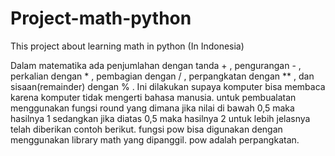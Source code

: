 # Project-math-python
This project about learning math in python (In Indonesia)

Dalam matematika ada penjumlahan dengan tanda + , pengurangan - , perkalian dengan * , pembagian dengan / , perpangkatan dengan ** , dan sisaan(remainder) dengan % .
Ini dilakukan supaya komputer bisa membaca karena komputer tidak mengerti bahasa manusia.
untuk pembualatan menggunakan fungsi round yang dimana jika nilai di bawah 0,5 maka hasilnya 1 sedangkan jika diatas 0,5 maka hasilnya 2
untuk lebih jelasnya telah diberikan contoh berikut.
fungsi pow bisa digunakan dengan menggunakan library math yang dipanggil. pow adalah perpangkatan.
